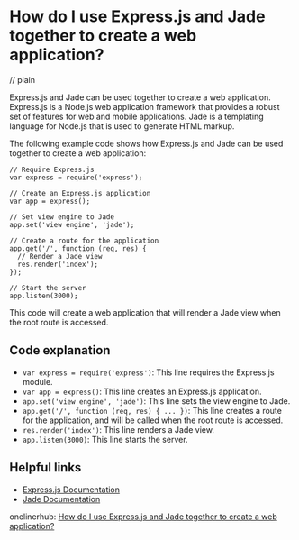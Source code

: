 # How do I use Express.js and Jade together to create a web application?
// plain

Express.js and Jade can be used together to create a web application. Express.js is a Node.js web application framework that provides a robust set of features for web and mobile applications. Jade is a templating language for Node.js that is used to generate HTML markup.

The following example code shows how Express.js and Jade can be used together to create a web application:

```
// Require Express.js
var express = require('express');

// Create an Express.js application
var app = express();

// Set view engine to Jade
app.set('view engine', 'jade');

// Create a route for the application
app.get('/', function (req, res) {
  // Render a Jade view
  res.render('index');
});

// Start the server
app.listen(3000);
```

This code will create a web application that will render a Jade view when the root route is accessed.

## Code explanation


- `var express = require('express')`: This line requires the Express.js module.
- `var app = express()`: This line creates an Express.js application.
- `app.set('view engine', 'jade')`: This line sets the view engine to Jade.
- `app.get('/', function (req, res) { ... })`: This line creates a route for the application, and will be called when the root route is accessed.
- `res.render('index')`: This line renders a Jade view.
- `app.listen(3000)`: This line starts the server.

## Helpful links
- [Express.js Documentation](https://expressjs.com/en/4x/api.html)
- [Jade Documentation](http://jade-lang.com/reference/)

onelinerhub: [How do I use Express.js and Jade together to create a web application?](https://onelinerhub.com/expressjs/how-do-i-use-express-js-and-jade-together-to-create-a-web-application)